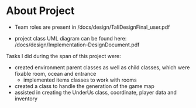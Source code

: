 # About Project

* Team roles are present in /docs/design/TaliDesignFinal_user.pdf
  
* project class UML diagram can be found here: /docs/design/Implementation-DesignDocument.pdf

Tasks I did during the span of this project were:
- created environment parent classes as well as child classes, which were
  fixable room, ocean and entrance
     - implemented items classes to work with rooms
- created a class to handle the generation of the game map
- assisted in creating the UnderUs class, coordinate, player data and inventory

